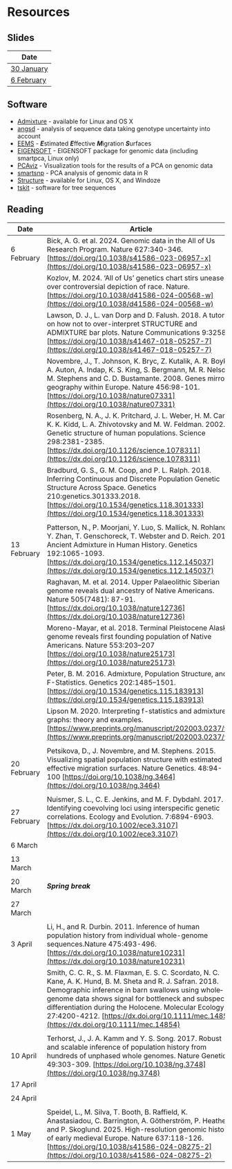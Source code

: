 # Resources

## Slides

|Date|
|----|
|[30 January](lecture_slides/2025-01-30_chapter-12.pdf)|
|[6 February](lecture_slides/2025-02-06.pdf)|

## Software
* [Admixture](https://dalexander.github.io/admixture/) - available for Linux and OS X
* [angsd](https://www.popgen.dk/angsd/index.php/ANGSD) - analysis of sequence data taking genotype uncertainty into account
* [EEMS](https://github.com/dipetkov/eems) - ***E***stimated ***E***ffective ***M***igration ***S***urfaces
* [EIGENSOFT](https://github.com/DReichLab/EIG) - EIGENSOFT package for genomic data (including smartpca, Linux only)
* [PCAviz](https://github.com/NovembreLab/PCAviz) - Visualization tools for the results of a PCA on genomic data
* [smartsnp](https://christianhuber.github.io/smartsnp/index.html) - PCA analysis of genomic data in R
* [Structure](https://web.stanford.edu/group/pritchardlab/structure.html) - available for Linux, OS X, and Windoze
* [tskit](https://tskit.dev/) - software for tree sequences

## Reading

|Date|Article|
|----|-------|
|6 February|Bick, A. G. et al. 2024. Genomic data in the All of Us Research Program. Nature 627:340-346. [https://doi.org/10.1038/s41586-023-06957-x](https://doi.org/10.1038/s41586-023-06957-x)|
| |Kozlov, M. 2024. ‘All of Us’ genetics chart stirs unease over controversial depiction of race. Nature. [https://doi.org/10.1038/d41586-024-00568-w](https://doi.org/10.1038/d41586-024-00568-w)|
| |Lawson, D. J., L. van Dorp and D. Falush. 2018. A tutorial on how not to over-interpret STRUCTURE and ADMIXTURE bar plots. Nature Communications 9:3258. [https://doi.org/10.1038/s41467-018-05257-7](https://doi.org/10.1038/s41467-018-05257-7)|
| |Novembre, J., T. Johnson, K. Bryc, Z. Kutalik, A. R. Boyko, A. Auton, A. Indap, K. S. King, S. Bergmann, M. R. Nelson, M. Stephens and C. D. Bustamante. 2008. Genes mirror geography within Europe. Nature 456:98-101. [https://doi.org/10.1038/nature07331](https://doi.org/10.1038/nature07331)|
| |Rosenberg, N. A., J. K. Pritchard, J. L. Weber, H. M. Cann, K. K. Kidd, L. A. Zhivotovsky and M. W. Feldman. 2002. Genetic structure of human populations. Science 298:2381-2385. [https://dx.doi.org/10.1126/science.1078311](https://dx.doi.org/10.1126/science.1078311)|
| |Bradburd, G. S., G. M. Coop, and P. L. Ralph. 2018. Inferring Continuous and Discrete Population Genetic Structure Across Space. Genetics 210:genetics.301333.2018. [https://doi.org/10.1534/genetics.118.301333](https://doi.org/10.1534/genetics.118.301333)|
| | |
|13 February| Patterson, N., P. Moorjani, Y. Luo, S. Mallick, N. Rohland, Y. Zhan, T. Genschoreck, T. Webster and D. Reich. 2012. Ancient Admixture in Human History. Genetics 192:1065-1093. [https://dx.doi.org/10.1534/genetics.112.145037](https://dx.doi.org/10.1534/genetics.112.145037)|
| | Raghavan, M. et al. 2014. Upper Palaeolithic Siberian genome reveals dual ancestry of Native Americans. Nature 505(7481): 87-91. [https://dx.doi.org/10.1038/nature12736](https://dx.doi.org/10.1038/nature12736)|
| | Moreno-Mayar, et al. 2018. Terminal Pleistocene Alaskan genome reveals first founding population of Native Americans. Nature 553:203–207 [https://doi.org/10.1038/nature25173](https://doi.org/10.1038/nature25173)|
| | Peter, B. M. 2016. Admixture, Population Structure, and F-Statistics. Genetics 202:1485–1501. [https://doi.org/10.1534/genetics.115.183913](https://doi.org/10.1534/genetics.115.183913)|
| | Lipson M. 2020. Interpreting f-statistics and admixture graphs: theory and examples. [https://www.preprints.org/manuscript/202003.0237/v1](https://www.preprints.org/manuscript/202003.0237/v1)|
| | |
|20 February|Petsikova, D., J. Novembre, and M. Stephens.  2015.  Visualizing spatial population structure with estimated effective migration surfaces.  Nature Genetics. 48:94-100 [https://doi.org/10.1038/ng.3464](https://doi.org/10.1038/ng.3464)|
| | |
|27 February|Nuismer, S. L., C. E. Jenkins, and M. F. Dybdahl.  2017.  Identifying coevolving loci using interspecific genetic correlations. Ecology and Evolution.  7:6894-6903. [https://dx.doi.org/10.1002/ece3.3107](https://dx.doi.org/10.1002/ece3.3107)
|6 March| |
| | |
|13 March| |
| | |
|20 March|***Spring break***|
| | |
|27 March| |
| | |
|3 April|Li, H., and R. Durbin. 2011. Inference of human population history from individual whole-genome sequences.Nature 475:493-496. [https://dx.doi.org/10.1038/nature10231](https://dx.doi.org/10.1038/nature10231) |
| |Smith, C. C. R., S. M. Flaxman, E. S. C. Scordato, N. C. Kane, A. K. Hund, B. M. Sheta and R. J. Safran. 2018. Demographic inference in barn swallows using whole‐genome data shows signal for bottleneck and subspecies differentiation during the Holocene. Molecular Ecology 27:4200-4212. [https://dx.doi.org/10.1111/mec.14854](https://dx.doi.org/10.1111/mec.14854)|
| | |
|10 April|Terhorst, J., J. A. Kamm and Y. S. Song. 2017. Robust and scalable inference of population history from hundreds of unphased whole genomes. Nature Genetics 49:303-309. [https://doi.org/10.1038/ng.3748](https://doi.org/10.1038/ng.3748) |
|17 April| |
| | |
|24 April| |
| | |
|1 May|Speidel, L., M. Silva, T. Booth, B. Raffield, K. Anastasiadou, C. Barrington, A. Götherström, P. Heather and P. Skoglund. 2025. High-resolution genomic history of early medieval Europe. Nature 637:118-126. [https://doi.org/10.1038/s41586-024-08275-2](https://doi.org/10.1038/s41586-024-08275-2)


